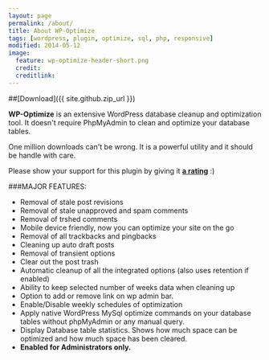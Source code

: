 ```yaml
---
layout: page
permalink: /about/
title: About WP-Optimize
tags: [wordpress, plugin, optimize, sql, php, responsive]
modified: 2014-05-12
image:
  feature: wp-optimize-header-short.png
  credit: 
  creditlink: 
---
```


##[Download]({{ site.github.zip_url }})

**WP-Optimize** is an extensive WordPress database cleanup and optimization tool. It doesn't require PhpMyAdmin to clean and optimize your database tables. 

One million downloads can't be wrong. It is a powerful utility and it should be handle with care.

Please show your support for this plugin by giving it **[a rating](http://wordpress.org/support/view/plugin-reviews/wp-optimize?rate=5#postform)** :)

###MAJOR FEATURES:

*   Removal of stale post revisions
*   Removal of stale unapproved and spam comments
*   Removal of trshed comments
*   Mobile device friendly, now you can optimize your site on the go
*   Removal of all trackbacks and pingbacks
*   Cleaning up auto draft posts
*   Removal of transient options
*   Clear out the post trash
*   Automatic cleanup of all the integrated options (also uses retention if enabled)
*   Ability to keep selected number of weeks data when cleaning up
*   Option to add or remove link on wp admin bar.
*   Enable/Disable weekly schedules of optimization
*   Apply native WordPress MySql optimize commands on your database tables without phpMyAdmin or any manual query.
*   Display Database table statistics. Shows how much space can be optimized and how much space has been cleared.
*   **Enabled for Administrators only.**
